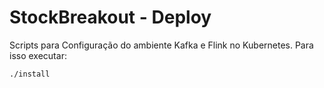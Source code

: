 # StockBreakout - Deploy

Scripts para Configuração do ambiente Kafka e Flink no Kubernetes. Para isso executar:

```bash
./install
```
